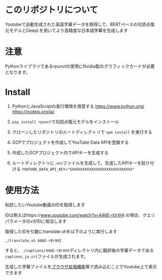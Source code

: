 # このリポジトリについて
Youtubeで自動生成された英語字幕データを取得して、BERTベースの句読点復元モデルとDeepLを用いてより高精度な日本語字幕を生成します

# 注意
Pythonライブラリであるrpunctの使用にNvidia製のグラフィックカードが必要となります。

# Install 
1. PythonとJavaScriptの実行環境を用意する
https://www.python.org/
https://nodejs.org/ja/

2. `pip install rpunct`で句読点復元モデルをインストール

3. クローンしたリポジトリのルートディレクトリで
`npm install`
を実行する

4. GCPでプロジェクトを作成してYouTube Data APIを登録する

5. 作成したGCPプロジェクト内でAPIキーを生成する

6. ルートディレクトリに`.env`ファイルを生成して、生成したAPIキーを貼り付ける
`YOUTUBE_DATA_API_KEY="XXXXXXXXXXXXXXXXXXXXXXXXXXXXX"`

# 使用方法
和訳したいYoutube動画のIDを取得します

IDは例えばhttps://www.youtube.com/watch?v=446E-r0rXHI の場合、クエリパラメータのvがIDに相当します

取得したIDを引数にtranslate.shを以下のように実行します

`./translate.sh 446E-r0rXHI`

すると、`./captions/446E-r0rXHI`ディレクトリ内に翻訳後の字幕データである`captions_ja.srt`ファイルが生成されます。

生成した字幕ファイルを[ブラウザ拡張機能](https://chrome.google.com/webstore/detail/substital-add-subtitles-t/kkkbiiikppgjdiebcabomlbidfodipjg)等で読み込むことでYoutube上で表示できます